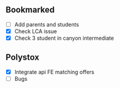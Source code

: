
## Bookmarked
- [ ] Add parents and students
- [x] Check LCA issue
- [x] Check 3 student in canyon intermediate

## Polystox
- [x] Integrate api FE matching offers
- [ ] Bugs